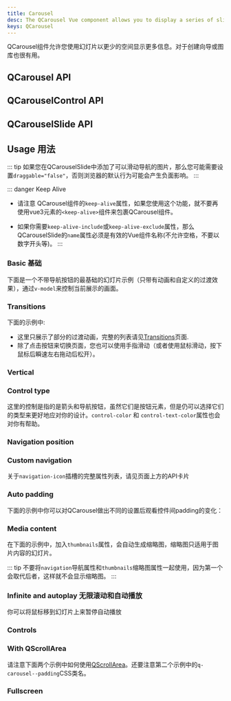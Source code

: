 ```yaml
---
title: Carousel
desc: The QCarousel Vue component allows you to display a series of slides, useful for wizards or an image gallery.
keys: QCarousel
---
```


QCarousel组件允许您使用幻灯片以更少的空间显示更多信息。对于创建向导或图库也很有用。

## QCarousel API

<doc-api file="QCarousel" />

## QCarouselControl API

<doc-api file="QCarouselControl" />

## QCarouselSlide API

<doc-api file="QCarouselSlide" />

## Usage 用法

::: tip
如果您在QCarouselSlide中添加了可以滑动导航的图片，那么您可能需要设置`draggable="false"`，否则浏览器的默认行为可能会产生负面影响。
:::

::: danger Keep Alive
* 请注意 QCarousel组件的`keep-alive`属性，如果您使用这个功能，就不要再使用vue3元素的`<keep-alive>`组件来包裹QCarousel组件。

* 如果你需要`keep-alive-include`或`keep-alive-exclude`属性，那么QCarouselSlide的`name`属性必须是有效的Vue组件名称(不允许空格，不要以数字开头等)。
:::

### Basic 基础

下面是一个不带导航按钮的最基础的幻灯片示例（只带有动画和自定义的过渡效果），通过`v-model`来控制当前展示的画面。


<doc-example title="Basic" file="QCarousel/Basic" />

### Transitions

下面的示例中:

* 这里只展示了部分的过渡动画，完整的列表请见[Transitions](/options/transitions)页面.
* 除了点击按钮来切换页面，您也可以使用手指滑动（或者使用鼠标滑动，按下鼠标后瞬速左右拖动后松开）。

<doc-example title="Transitions, bottom navigation, arrows and auto padding" file="QCarousel/Transitions" />

### Vertical

<doc-example title="Vertical mode" file="QCarousel/Vertical" />

### Control type

这里的控制是指的是箭头和导航按钮，虽然它们是按钮元素，但是仍可以选择它们的类型来更好地应对你的设计。`control-color` 和 `control-text-color`属性也会对你有帮助。

<doc-example title="Control Type" file="QCarousel/ControlType" />

### Navigation position

<doc-example title="Navigation position" file="QCarousel/NavigationPosition" />

### Custom navigation

关于`navigation-icon`插槽的完整属性列表，请见页面上方的API卡片

<doc-example title="Custom navigation" file="QCarousel/CustomNavigation" />

### Auto padding


下面的示例中你可以对QCarousel做出不同的设置后观看控件间padding的变化：

<doc-example title="Padding" file="QCarousel/AutoPadding" />

### Media content

<doc-example title="Image slides" file="QCarousel/ImageSlides" />

<doc-example title="Multi-image slides" file="QCarousel/MultiImageSlides" />

<doc-example title="Captions" file="QCarousel/Captions" />

<doc-example title="Video slides" file="QCarousel/VideoSlides" />

在下面的示例中，加入`thumbnails`属性，会自动生成缩略图，缩略图只适用于图片内容的幻灯片。

<doc-example title="Thumbnails" file="QCarousel/Thumbnails" />

::: tip
不要将`navigation`导航属性和`thumbnails`缩略图属性一起使用，因为第一个会取代后者，这样就不会显示缩略图。
:::

### Infinite and autoplay 无限滚动和自动播放

你可以将鼠标移到幻灯片上来暂停自动播放

<doc-example title="Autoplay" file="QCarousel/InfiniteAutoplay" />

### Controls

<doc-example title="Controls" file="QCarousel/Controls" />

### With QScrollArea

请注意下面两个示例中如何使用[QScrollArea](/vue-components/scroll-area)。还要注意第二个示例中的`q-carousel--padding`CSS类名。

<doc-example title="With QScrollArea and padding" file="QCarousel/WithScrollareaPadding" />

<doc-example title="With QScrollArea on whole slide" file="QCarousel/WithScrollareaFull" />

### Fullscreen

<doc-example title="Fullscreen" file="QCarousel/Fullscreen" />
